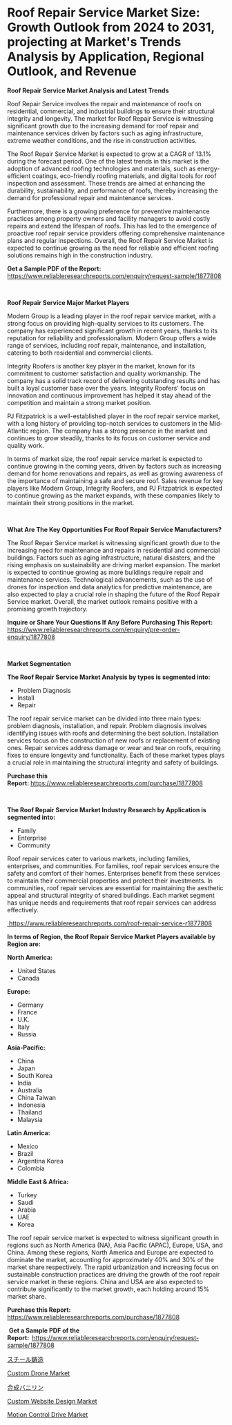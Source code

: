 <p><h1>Roof Repair Service Market Size: Growth Outlook from 2024 to 2031, projecting at Market's Trends Analysis by Application, Regional Outlook, and Revenue</h1></p><p><strong>Roof Repair Service Market Analysis and Latest Trends</strong></p>
<p><p>Roof Repair Service involves the repair and maintenance of roofs on residential, commercial, and industrial buildings to ensure their structural integrity and longevity. The market for Roof Repair Service is witnessing significant growth due to the increasing demand for roof repair and maintenance services driven by factors such as aging infrastructure, extreme weather conditions, and the rise in construction activities.</p><p>The Roof Repair Service Market is expected to grow at a CAGR of 13.1% during the forecast period. One of the latest trends in this market is the adoption of advanced roofing technologies and materials, such as energy-efficient coatings, eco-friendly roofing materials, and digital tools for roof inspection and assessment. These trends are aimed at enhancing the durability, sustainability, and performance of roofs, thereby increasing the demand for professional repair and maintenance services.</p><p>Furthermore, there is a growing preference for preventive maintenance practices among property owners and facility managers to avoid costly repairs and extend the lifespan of roofs. This has led to the emergence of proactive roof repair service providers offering comprehensive maintenance plans and regular inspections. Overall, the Roof Repair Service Market is expected to continue growing as the need for reliable and efficient roofing solutions remains high in the construction industry.</p></p>
<p><strong>Get a Sample PDF of the Report:&nbsp;</strong> <a href="https://www.reliableresearchreports.com/enquiry/request-sample/1877808">https://www.reliableresearchreports.com/enquiry/request-sample/1877808</a></p>
<p>&nbsp;</p>
<p><strong>Roof Repair Service Major Market Players</strong></p>
<p><p>Modern Group is a leading player in the roof repair service market, with a strong focus on providing high-quality services to its customers. The company has experienced significant growth in recent years, thanks to its reputation for reliability and professionalism. Modern Group offers a wide range of services, including roof repair, maintenance, and installation, catering to both residential and commercial clients.</p><p>Integrity Roofers is another key player in the market, known for its commitment to customer satisfaction and quality workmanship. The company has a solid track record of delivering outstanding results and has built a loyal customer base over the years. Integrity Roofers' focus on innovation and continuous improvement has helped it stay ahead of the competition and maintain a strong market position.</p><p>PJ Fitzpatrick is a well-established player in the roof repair service market, with a long history of providing top-notch services to customers in the Mid-Atlantic region. The company has a strong presence in the market and continues to grow steadily, thanks to its focus on customer service and quality work.</p><p>In terms of market size, the roof repair service market is expected to continue growing in the coming years, driven by factors such as increasing demand for home renovations and repairs, as well as growing awareness of the importance of maintaining a safe and secure roof. Sales revenue for key players like Modern Group, Integrity Roofers, and PJ Fitzpatrick is expected to continue growing as the market expands, with these companies likely to maintain their strong positions in the market.</p></p>
<p>&nbsp;</p>
<p><strong>What Are The Key Opportunities For Roof Repair Service Manufacturers?</strong></p>
<p><p>The Roof Repair Service market is witnessing significant growth due to the increasing need for maintenance and repairs in residential and commercial buildings. Factors such as aging infrastructure, natural disasters, and the rising emphasis on sustainability are driving market expansion. The market is expected to continue growing as more buildings require repair and maintenance services. Technological advancements, such as the use of drones for inspection and data analytics for predictive maintenance, are also expected to play a crucial role in shaping the future of the Roof Repair Service market. Overall, the market outlook remains positive with a promising growth trajectory.</p></p>
<p><strong>Inquire or Share Your Questions If Any Before Purchasing This Report:</strong> <a href="https://www.reliableresearchreports.com/enquiry/pre-order-enquiry/1877808">https://www.reliableresearchreports.com/enquiry/pre-order-enquiry/1877808</a></p>
<p>&nbsp;</p>
<p><strong>Market Segmentation</strong></p>
<p><strong>The Roof Repair Service Market Analysis by types is segmented into:</strong></p>
<p><ul><li>Problem Diagnosis</li><li>Install</li><li>Repair</li></ul></p>
<p><p>The roof repair service market can be divided into three main types: problem diagnosis, installation, and repair. Problem diagnosis involves identifying issues with roofs and determining the best solution. Installation services focus on the construction of new roofs or replacement of existing ones. Repair services address damage or wear and tear on roofs, requiring fixes to ensure longevity and functionality. Each of these market types plays a crucial role in maintaining the structural integrity and safety of buildings.</p></p>
<p><strong>Purchase this Report:&nbsp;</strong><a href="https://www.reliableresearchreports.com/purchase/1877808">https://www.reliableresearchreports.com/purchase/1877808</a></p>
<p>&nbsp;</p>
<p><strong>The Roof Repair Service Market Industry Research by Application is segmented into:</strong></p>
<p><ul><li>Family</li><li>Enterprise</li><li>Community</li></ul></p>
<p><p>Roof repair services cater to various markets, including families, enterprises, and communities. For families, roof repair services ensure the safety and comfort of their homes. Enterprises benefit from these services to maintain their commercial properties and protect their investments. In communities, roof repair services are essential for maintaining the aesthetic appeal and structural integrity of shared buildings. Each market segment has unique needs and requirements that roof repair services can address effectively.</p></p>
<p><a href="https://www.reliableresearchreports.com/roof-repair-service-r1877808">&nbsp;https://www.reliableresearchreports.com/roof-repair-service-r1877808</a></p>
<p><strong>In terms of Region, the Roof Repair Service Market Players available by Region are:</strong></p>
<p>
    <p> <strong> North America: </strong>
        <ul>
            <li>United States</li>
            <li>Canada</li>
        </ul>
        </p> 
    <p> <strong> Europe: </strong>
        <ul>
            <li>Germany</li>
            <li>France</li>
            <li>U.K.</li>
            <li>Italy</li>
            <li>Russia</li>
        </ul>
        </p> 
    <p> <strong> Asia-Pacific: </strong>
        <ul>
            <li>China</li>
            <li>Japan</li>
            <li>South Korea</li>
            <li>India</li>
            <li>Australia</li>
            <li>China Taiwan</li>
            <li>Indonesia</li>
            <li>Thailand</li>
            <li>Malaysia</li>
        </ul>
        </p> 
    <p> <strong> Latin America: </strong>
        <ul>
            <li>Mexico</li>
            <li>Brazil</li>
            <li>Argentina Korea</li>
            <li>Colombia</li>
        </ul>
        </p> 
    <p> <strong> Middle East & Africa: </strong>
        <ul>
            <li>Turkey</li>
            <li>Saudi</li>
            <li>Arabia</li>
            <li>UAE</li>
            <li>Korea</li>
        </ul>
    </p>
    </p>
<p><p>The roof repair service market is expected to witness significant growth in regions such as North America (NA), Asia Pacific (APAC), Europe, USA, and China. Among these regions, North America and Europe are expected to dominate the market, accounting for approximately 40% and 30% of the market share respectively. The rapid urbanization and increasing focus on sustainable construction practices are driving the growth of the roof repair service market in these regions. China and USA are also expected to contribute significantly to the market growth, each holding around 15% market share.</p></p>
<p><strong>Purchase this Report: </strong><a href="https://www.reliableresearchreports.com/purchase/1877808">https://www.reliableresearchreports.com/purchase/1877808</a></p>
<p>&nbsp;<strong>Get a Sample PDF of the Report:&nbsp;&nbsp;</strong><a href="https://www.reliableresearchreports.com/enquiry/request-sample/1877808">https://www.reliableresearchreports.com/enquiry/request-sample/1877808</a></p>
<p><strong></strong></p>
<p><p><a href="https://github.com/hwbcz413288296/Market-Research-Report-List-2/blob/main/972707360564.md">スチール鋳造</a></p><p><a href="https://github.com/Sherrillcrooksxa8i18ucf2m/Market-Research-Report-List-2/blob/main/custom-drone-market.md">Custom Drone Market</a></p><p><a href="https://github.com/JacksonWiza1924/Market-Research-Report-List-1/blob/main/265729260566.md">合成バニリン</a></p><p><a href="https://github.com/derrinmiltonellis35gcl/Market-Research-Report-List-2/blob/main/custom-website-design-market.md">Custom Website Design Market</a></p><p><a href="https://www.linkedin.com/pulse/motion-control-drive-market-insight-trends-growth-forecasted-u5znf">Motion Control Drive Market</a></p></p>